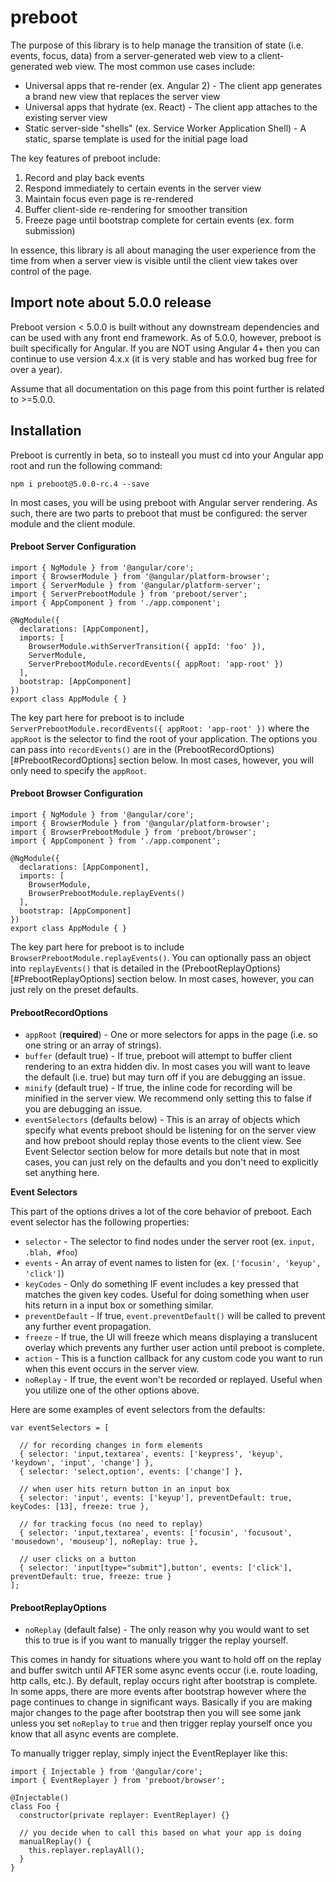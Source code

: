 # preboot

The purpose of this library is to help manage the transition of state (i.e. events, focus, data) from
a server-generated web view to a client-generated web view. The most common use cases include:

* Universal apps that re-render (ex. Angular 2) - The client app generates a brand new view that replaces the server view
* Universal apps that hydrate (ex. React) - The client app attaches to the existing server view
* Static server-side "shells" (ex. Service Worker Application Shell) - A static, sparse template is used for the initial page load 

The key features of preboot include:

1. Record and play back events
1. Respond immediately to certain events in the server view
1. Maintain focus even page is re-rendered
1. Buffer client-side re-rendering for smoother transition
1. Freeze page until bootstrap complete for certain events (ex. form submission)

In essence, this library is all about managing the user experience from the time from when 
a server view is visible until the client view takes over control of the page.

## Import note about 5.0.0 release

Preboot version < 5.0.0 is built without any downstream dependencies and can be used with any front
end framework. As of 5.0.0, however, preboot is built specifically for Angular. If you are NOT using
Angular 4+ then you can continue to use version 4.x.x (it is very stable and has worked bug free for over a year).

Assume that all documentation on this page from this point further is related to >=5.0.0.

## Installation

Preboot is currently in beta, so to insteall you must cd into your Angular app root and run the following command:

```
npm i preboot@5.0.0-rc.4 --save
```

In most cases, you will be using preboot with Angular server rendering. As such, there are two parts to preboot that
must be configured: the server module and the client module.

#### Preboot Server Configuration

```
import { NgModule } from '@angular/core';
import { BrowserModule } from '@angular/platform-browser';
import { ServerModule } from '@angular/platform-server';
import { ServerPrebootModule } from 'preboot/server';
import { AppComponent } from './app.component';

@NgModule({
  declarations: [AppComponent],
  imports: [
    BrowserModule.withServerTransition({ appId: 'foo' }),
    ServerModule,
    ServerPrebootModule.recordEvents({ appRoot: 'app-root' })
  ],
  bootstrap: [AppComponent]
})
export class AppModule { }
```

The key part here for preboot is to include `ServerPrebootModule.recordEvents({ appRoot: 'app-root' })` where the `appRoot`
is the selector to find the root of your application. The options you can pass into `recordEvents()` are in the (PrebootRecordOptions)[#PrebootRecordOptions] section below. In most cases, however, you will only need to specify the `appRoot`.

#### Preboot Browser Configuration

```
import { NgModule } from '@angular/core';
import { BrowserModule } from '@angular/platform-browser';
import { BrowserPrebootModule } from 'preboot/browser';
import { AppComponent } from './app.component';

@NgModule({
  declarations: [AppComponent],
  imports: [
    BrowserModule,
    BrowserPrebootModule.replayEvents()
  ],
  bootstrap: [AppComponent]
})
export class AppModule { }
```

The key part here for preboot is to include `BrowserPrebootModule.replayEvents()`. You can optionally pass an object
into `replayEvents()` that is detailed in the (PrebootReplayOptions)[#PrebootReplayOptions] section below. In most
cases, however, you can just rely on the preset defaults.

#### PrebootRecordOptions
 
* `appRoot` (**required**) - One or more selectors for apps in the page (i.e. so one string or an array of strings).
* `buffer` (default true) - If true, preboot will attempt to buffer client rendering to an extra hidden div. In most
cases you will want to leave the default (i.e. true) but may turn off if you are debugging an issue.
* `minify` (default true) - If true, the inline code for recording will be minified in the server view. We recommend
only setting this to false if you are debugging an issue.
* `eventSelectors` (defaults below) - This is an array of objects which specify what events preboot should be listening for 
on the server view and how preboot should replay those events to the client view. 
See Event Selector section below for more details but note that in most cases, you can just rely on the defaults
and you don't need to explicitly set anything here.

**Event Selectors**

This part of the options drives a lot of the core behavior of preboot. 
Each event selector has the following properties:

* `selector` - The selector to find nodes under the server root (ex. `input, .blah, #foo`)
* `events` - An array of event names to listen for (ex. `['focusin', 'keyup', 'click']`)
* `keyCodes` - Only do something IF event includes a key pressed that matches the given key codes.
Useful for doing something when user hits return in a input box or something similar.
* `preventDefault` - If true, `event.preventDefault()` will be called to prevent any further event propagation.
* `freeze` - If true, the UI will freeze which means displaying a translucent overlay which prevents
any further user action until preboot is complete.
* `action` - This is a function callback for any custom code you want to run when this event occurs 
in the server view.
* `noReplay` - If true, the event won't be recorded or replayed. Useful when you utilize one of the other options above.

Here are some examples of event selectors from the defaults:

```es6
var eventSelectors = [

  // for recording changes in form elements
  { selector: 'input,textarea', events: ['keypress', 'keyup', 'keydown', 'input', 'change'] },
  { selector: 'select,option', events: ['change'] },

  // when user hits return button in an input box
  { selector: 'input', events: ['keyup'], preventDefault: true, keyCodes: [13], freeze: true },

  // for tracking focus (no need to replay)
  { selector: 'input,textarea', events: ['focusin', 'focusout', 'mousedown', 'mouseup'], noReplay: true },

  // user clicks on a button
  { selector: 'input[type="submit"],button', events: ['click'], preventDefault: true, freeze: true }
];
```

#### PrebootReplayOptions

* `noReplay` (default false) - The only reason why you would want to set this to true is if you want to
manually trigger the replay yourself. 

This comes in handy for situations where you want to hold off
on the replay and buffer switch until AFTER some async events occur (i.e. route loading, http calls, etc.). By
default, replay occurs right after bootstrap is complete. In some apps, there are more events after bootstrap
however where the page continues to change in significant ways. Basically if you are making major changes to
the page after bootstrap then you will see some jank unless you set `noReplay` to `true` and then trigger replay
yourself once you know that all async events are complete.

To manually trigger replay, simply inject the EventReplayer like this:

```
import { Injectable } from '@angular/core';
import { EventReplayer } from 'preboot/browser';

@Injectable()
class Foo {
  constructor(private replayer: EventReplayer) {}

  // you decide when to call this based on what your app is doing
  manualReplay() {
    this.replayer.replayAll();
  }
}
```
